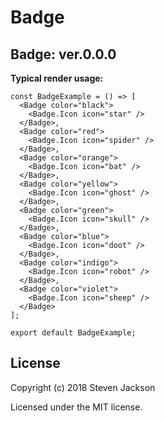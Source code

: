 Badge
================
Badge: ver.0.0.0 
---
**Typical render usage:**

```
const BadgeExample = () => [
  <Badge color="black">
    <Badge.Icon icon="star" />
  </Badge>,
  <Badge color="red">
    <Badge.Icon icon="spider" />
  </Badge>,
  <Badge color="orange">
    <Badge.Icon icon="bat" />
  </Badge>,
  <Badge color="yellow">
    <Badge.Icon icon="ghost" />
  </Badge>,
  <Badge color="green">
    <Badge.Icon icon="skull" />
  </Badge>,
  <Badge color="blue">
    <Badge.Icon icon="doot" />
  </Badge>,
  <Badge color="indigo">
    <Badge.Icon icon="robot" />
  </Badge>,
  <Badge color="violet">
    <Badge.Icon icon="sheep" />
  </Badge>
];

export default BadgeExample;
```

## License
Copyright (c) 2018 Steven Jackson

Licensed under the MIT license.
